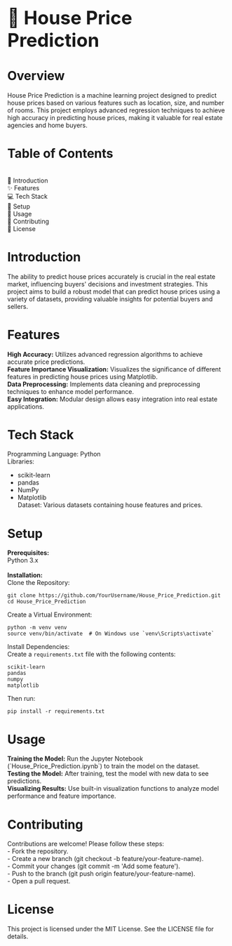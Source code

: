 <h1 style="font-size: 3em; font-weight: bold;">🏡 House Price Prediction</h1>

<h1><b>Overview</b></h1>

House Price Prediction is a machine learning project designed to predict house prices based on various features such as location, size, and number of rooms. This project employs advanced regression techniques to achieve high accuracy in predicting house prices, making it valuable for real estate agencies and home buyers.

<h1><b>Table of Contents</b></h1>
<br>
📖 Introduction<br>
✨ Features<br>
💻 Tech Stack<br>
🚀 Setup<br>
🔧 Usage<br>
🤝 Contributing<br>
📜 License<br>

<h1><b>Introduction</b></h1>

The ability to predict house prices accurately is crucial in the real estate market, influencing buyers' decisions and investment strategies. This project aims to build a robust model that can predict house prices using a variety of datasets, providing valuable insights for potential buyers and sellers.

<h1><b>Features</b></h1>
<b>High Accuracy:</b> Utilizes advanced regression algorithms to achieve accurate price predictions.<br>
<b>Feature Importance Visualization:</b> Visualizes the significance of different features in predicting house prices using Matplotlib.<br>
<b>Data Preprocessing:</b> Implements data cleaning and preprocessing techniques to enhance model performance.<br>
<b>Easy Integration:</b> Modular design allows easy integration into real estate applications.<br>

<h1><b>Tech Stack</b></h1>

Programming Language: Python<br>
Libraries:<br>
- scikit-learn<br>
- pandas<br>
- NumPy<br>
- Matplotlib<br>
Dataset: Various datasets containing house features and prices.<br>

<h1><b>Setup</b></h1>

<b>Prerequisites:</b><br>
Python 3.x<br>
<br>
<b>Installation:</b><br>
Clone the Repository:<br>
<pre><code>git clone https://github.com/YourUsername/House_Price_Prediction.git
cd House_Price_Prediction</code></pre>

Create a Virtual Environment:<br>
<pre><code>python -m venv venv
source venv/bin/activate  # On Windows use `venv\Scripts\activate`</code></pre>

Install Dependencies:<br> 
Create a `requirements.txt` file with the following contents:<br>
<pre><code>scikit-learn
pandas
numpy
matplotlib</code></pre>

Then run:<br>
<pre><code>pip install -r requirements.txt</code></pre>

<h1><b>Usage</b></h1>
<b>Training the Model:</b> Run the Jupyter Notebook (`House_Price_Prediction.ipynb`) to train the model on the dataset.<br>
<b>Testing the Model:</b> After training, test the model with new data to see predictions.<br>
<b>Visualizing Results:</b> Use built-in visualization functions to analyze model performance and feature importance.<br>

<h1><b>Contributing</b></h1>
Contributions are welcome! Please follow these steps:<br>
- Fork the repository.<br>
- Create a new branch (git checkout -b feature/your-feature-name).<br>
- Commit your changes (git commit -m 'Add some feature').<br>
- Push to the branch (git push origin feature/your-feature-name).<br>
- Open a pull request.<br>

<h1><b>License</b></h1>
This project is licensed under the MIT License. See the LICENSE file for details.<br>
